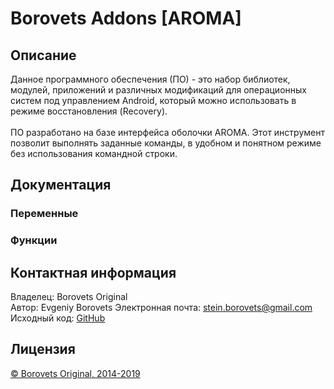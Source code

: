 # Borovets Addons [AROMA]

## Описание

Данное программного обеспечения (ПО) - это набор библиотек, модулей, приложений и различных модификаций для операционных систем под управлением Android, который можно использовать в режиме восстановления (Recovery).<br />
<br />
ПО разработано на базе интерфейса оболочки AROMA. Этот инструмент позволит выполнять заданные команды, в удобном и понятном режиме без использования командной строки.

## Документация

### Переменные

### Функции

## Контактная информация

Владелец: Borovets Original<br />
Автор: Evgeniy Borovets
Электронная почта: <a href="mailto:stein.borovets@gmail.com">stein.borovets@gmail.com</a><br />
Исходный код: <a href="https://github.com/borovets">GitHub</a>

## Лицензия

<a href="LICENSE.md">© Borovets Original, 2014-2019</a>
